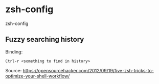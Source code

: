 # zsh-config
zsh-config

## Fuzzy searching history 
Binding:
```
Ctrl-r <something to find in history>
```

Source: https://opensourcehacker.com/2012/09/19/five-zsh-tricks-to-optimize-your-shell-workflow/
